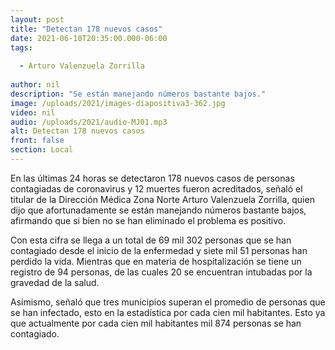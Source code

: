 ```yaml
---
layout: post
title: "Detectan 178 nuevos casos"
date: 2021-06-10T20:35:00.000-06:00
tags:
  
  - Arturo Valenzuela Zorrilla
  
author: nil
description: "Se están manejando números bastante bajos."
image: /uploads/2021/images-diapositiva3-362.jpg
video: nil
audio: /uploads/2021/audio-MJ01.mp3
alt: Detectan 178 nuevos casos
front: false
section: Local
---
```


En las últimas 24 horas se detectaron 178 nuevos casos de personas contagiadas de coronavirus y 12 muertes fueron acreditados, señaló el titular de la Dirección Médica Zona Norte Arturo Valenzuela Zorrilla, quien dijo que afortunadamente se están manejando números bastante bajos, afirmando que si bien no se han eliminado el problema es positivo.

Con esta cifra se llega a un total de 69 mil 302 personas que se han contagiado desde el inicio de la enfermedad y siete mil 51 personas han perdido la vida. Mientras que en materia de hospitalización se tiene un registro de 94 personas, de las cuales 20 se encuentran intubadas por la gravedad de la salud.

Asimismo, señaló que tres municipios superan el promedio de personas que se han infectado, esto en la estadística por cada cien mil habitantes. Esto ya que actualmente por cada cien mil habitantes mil 874 personas se han contagiado.